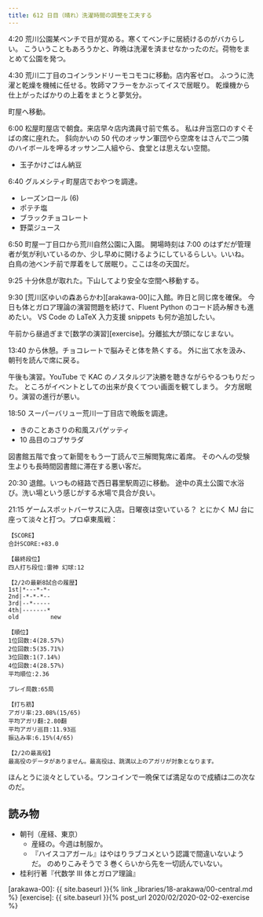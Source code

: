 ```yaml
---
title: 612 日目（晴れ）洗濯時間の調整を工夫する
---
```


4:20 荒川公園某ベンチで目が覚める。寒くてベンチに居続けるのがバカらしい。
こういうこともあろうかと、昨晩は洗濯を済ませなかったのだ。荷物をまとめて公園を発つ。

4:30 荒川二丁目のコインランドリーモコモコに移動。店内客ゼロ。
ふつうに洗濯と乾燥を機械に任せる。牧師マフラーをかぶってイスで居眠り。
乾燥機から仕上がったばかりの上着をまとうと夢気分。

町屋へ移動。

6:00 松屋町屋店で朝食。来店早々店内満員寸前で焦る。
私は弁当窓口のすぐそばの席に座れた。
斜向かいの 50 代のオッサン軍団やら空席をはさんで二つ隣のハイボールを呷るオッサン二人組やら、食堂とは思えない空間。

* 玉子かけごはん納豆

6:40 グルメシティ町屋店でおやつを調達。

* レーズンロール (6)
* ポテチ塩
* ブラックチョコレート
* 野菜ジュース

6:50 町屋一丁目口から荒川自然公園に入園。
開場時刻は 7:00 のはずだが管理者が気が利いているのか、少し早めに開けるようにしているらしい。いいね。
白鳥の池ベンチ前で厚着をして居眠り。ここは冬の天国だ。

9:25 十分休息が取れた。下山してより安全な空間へ移動する。

9:30 [荒川区ゆいの森あらかわ][arakawa-00]に入館。昨日と同じ席を確保。
今日も体とガロア理論の演習問題を続けて、Fluent Python のコード読み解きも進めたい。
VS Code の LaTeX 入力支援 snippets も何か追加したい。

午前から昼過ぎまで[数学の演習][exercise]。分離拡大が頭になじまない。

13:40 から休憩。チョコレートで脳みそと体を熱くする。
外に出て水を汲み、朝刊を読んで席に戻る。

午後も演習。YouTube で KAC のノスタルジア決勝を聴きながらやるつもりだった。
ところがイベントとしての出来が良くてつい画面を観てしまう。
夕方居眠り。演習の進行が悪い。

18:50 スーパーバリュー荒川一丁目店で晩飯を調達。

* きのことあさりの和風スパゲッティ
* 10 品目のコブサラダ

図書館五階で食って新聞をもう一丁読んで三解閲覧席に着席。
そのへんの受験生よりも長時間図書館に滞在する悪い客だ。

20:30 退館。いつもの経路で西日暮里駅周辺に移動。
途中の真土公園で水浴び。洗い場という感じがする水場で具合が良い。

21:15 ゲームスポットバーサスに入店。日曜夜は空いている？
とにかく MJ 台に座って淡々と打つ。プロ卓東風戦：

```text
【SCORE】
合計SCORE:+83.0

【最終段位】
四人打ち段位:雷神 幻球:12

【2/2の最新8試合の履歴】
1st|*---*-*-
2nd|-*-*-*--
3rd|--*-----
4th|-------*
old         new

【順位】
1位回数:4(28.57%)
2位回数:5(35.71%)
3位回数:1(7.14%)
4位回数:4(28.57%)
平均順位:2.36

プレイ局数:65局

【打ち筋】
アガリ率:23.08%(15/65)
平均アガリ翻:2.80翻
平均アガリ巡目:11.93巡
振込み率:6.15%(4/65)

【2/2の最高役】
最高役のデータがありません。最高役は、跳満以上のアガリが対象となります。
```

ほんとうに淡々としている。ワンコインで一晩保てば満足なので成績は二の次なのだ。

## 読み物

* 朝刊（産経、東京）
  * 産経の。今週は制服か。
  * 『ハイスコアガール』はやはりラブコメという認識で間違いないようだ。
    のめりこみそうで 3 巻くらいから先を一切読んでいない。
* 桂利行著『代数学 III 体とガロア理論』

[arakawa-00]: {{ site.baseurl }}{% link _libraries/18-arakawa/00-central.md %}
[exercise]: {{ site.baseurl }}{% post_url 2020/02/2020-02-02-exercise %}
